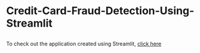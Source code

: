 # Credit-Card-Fraud-Detection-Using-Streamlit
##
To check out the application created using Streamlit, [click here](https://share.streamlit.io/ps1854/credit-card-fraud-detection-using-streamlit/main/CCFD.py)

